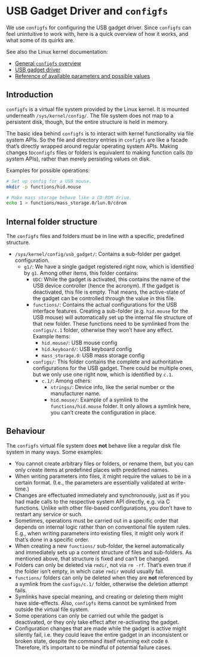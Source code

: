 # USB Gadget Driver and `configfs`

We use `configfs` for configuring the USB gadget driver. Since `configfs` can feel unintuitive to work with, here is a quick overview of how it works, and what some of its quirks are.

See also the Linux kernel documentation:

- [General `configfs` overview](https://www.kernel.org/doc/Documentation/filesystems/configfs/configfs.txt)
- [USB gadget driver](https://www.kernel.org/doc/Documentation/usb/gadget_configfs.txt)
- [Reference of available parameters and possible values](https://www.kernel.org/doc/Documentation/ABI/testing/)

## Introduction

`configfs` is a virtual file system provided by the Linux kernel. It is mounted underneath `/sys/kernel/config/`. The file system does not map to a persistent disk, though, but the entire structure is held in memory.

The basic idea behind `configfs` is to interact with kernel functionality via file system APIs. So the file and directory entries in `configfs` are like a facade that’s directly wrapped around regular operating system APIs. Making changes to`configfs` files or folders is equivalent to making function calls (to system APIs), rather than merely persisting values on disk.

Examples for possible operations:

```bash
# Set up config for a USB mouse.
mkdir -p functions/hid.mouse

# Make mass storage behave like a CD-ROM drive.
echo 1 > functions/mass_storage.0/lun.0/cdrom
```

## Internal folder structure

The `configfs` files and folders must be in line with a specific, predefined structure.

- `/sys/kernel/config/usb_gadget/`: Contains a sub-folder per gadget configuration.
  - `g1/`: We have a single gadget registered right now, which is identified by `g1`. Among other items, this folder contains:
    - `UDC`: While the gadget is activated, this contains the name of the USB device controller (hence the acronym). If the gadget is deactivated, this file is empty. That means, the active-state of the gadget can be controlled through the value in this file.
    - `functions/`: Contains the actual configurations for the USB interface features. Creating a sub-folder (e.g. `hid.mouse` for the USB mouse) will automatically set up the internal file structure of that new folder. These functions need to be symlinked from the `configs/c.1` folder, otherwise they won’t have any effect. Example items:
      - `hid.mouse/`: USB mouse config
      - `hid.keyboard/`: USB keyboard config
      - `mass_storage.0`: USB mass storage config
    - `configs/`: This folder contains the complete and authoritative configurations for the USB gadget. There could be multiple ones, but we only use one right now, which is identified by `c.1`.
      - `c.1/`: Among others:
        - `strings/`: Device info, like the serial number or the manufacturer name.
        - `hid.mouse/`: Example of a symlink to the `functions/hid.mouse` folder. It only allows a symlink here, you can’t create the configuration in place.

## Behaviour

The `configfs` virtual file system does **not** behave like a regular disk file system in many ways. Some examples:

- You cannot create arbitrary files or folders, or rename them, but you can only create items at predefined places with predefined names.
- When writing parameters into files, it might require the values to be in a certain format. (I.e., the parameters are essentially validated at write-time.)
- Changes are effectuated immediately and synchronously, just as if you had made calls to the respective system API directly, e.g. via C functions. Unlike with other file-based configurations, you don’t have to restart any service or such. 
- Sometimes, operations must be carried out in a specific order that depends on internal logic rather than on conventional file system rules. E.g., when writing parameters into existing files, it might only work if that’s done in a specific order.
- When creating a new `functions/` sub-folder, the kernel automatically and immediately sets up a content structure of files and sub-folders. As mentioned above, that structure is fixed and can’t be changed.
- Folders can only be deleted via `rmdir`, not via `rm -rf`. That’s even true if the folder isn’t empty, in which case `rmdir` would usually fail.
- `functions/` folders can only be deleted when they are **not** referenced by a symlink from the `configs/c.1/` folder, otherwise the deletion attempt fails.
- Symlinks have special meaning, and creating or deleting them might have side-effects. Also, `configfs` items cannot be symlinked from outside the virtual file system.
- Some operations can only be carried out while the gadget is deactivated, or they only take effect after re-activating the gadget.
- Configuration changes that are made while the gadget is active might silently fail, i.e. they could leave the entire gadget in an inconsistent or broken state, despite the command itself returning exit code `0`. Therefore, it’s important to be mindful of potential failure cases.
